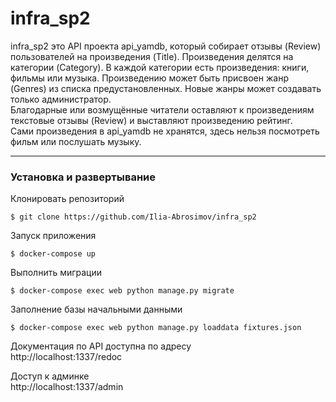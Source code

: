 # infra_sp2
infra_sp2 это API проекта api_yamdb, который собирает отзывы (Review) пользователей на произведения (Title). 
Произведения делятся на категории (Category). В каждой категории есть произведения: книги, фильмы или музыка.
Произведению может быть присвоен жанр (Genres) из списка предустановленных. Новые жанры может создавать только администратор.\
Благодарные или возмущённые читатели оставляют к произведениям текстовые отзывы (Review) и выставляют произведению рейтинг. \
Сами произведения в api_yamdb не хранятся, здесь нельзя посмотреть фильм или послушать музыку.

---
<h3> Установка и развертывание </h3>
Клонировать репозиторий

    $ git clone https://github.com/Ilia-Abrosimov/infra_sp2

Запуск приложения

    $ docker-compose up
  
Выполнить миграции

    $ docker-compose exec web python manage.py migrate
   
Заполнение базы начальными данными

    $ docker-compose exec web python manage.py loaddata fixtures.json 
 
Документация по API доступна по адресу\
http://localhost:1337/redoc

Доступ к админке\
http://localhost:1337/admin
